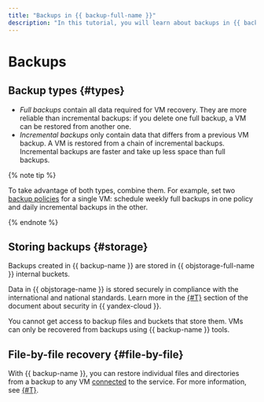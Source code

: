 ```yaml
---
title: "Backups in {{ backup-full-name }}"
description: "In this tutorial, you will learn about backups in {{ backup-name }}."
---
```


# Backups

## Backup types {#types}

* _Full backups_ contain all data required for VM recovery. They are more reliable than incremental backups: if you delete one full backup, a VM can be restored from another one.
* _Incremental backups_ only contain data that differs from a previous VM backup. A VM is restored from a chain of incremental backups. Incremental backups are faster and take up less space than full backups.

{% note tip %}

To take advantage of both types, combine them. For example, set two [backup policies](policy.md) for a single VM: schedule weekly full backups in one policy and daily incremental backups in the other.

{% endnote %}

## Storing backups {#storage}

Backups created in {{ backup-name }} are stored in {{ objstorage-full-name }} internal buckets.

Data in {{ objstorage-name }} is stored securely in compliance with the international and national standards. Learn more in the [{#T}](../../security/conform.md) section of the document about security in {{ yandex-cloud }}.

You cannot get access to backup files and buckets that store them. VMs can only be recovered from backups using {{ backup-name }} tools.

## File-by-file recovery {#file-by-file}

With {{ backup-name }}, you can restore individual files and directories from a backup to any VM [connected](vm-connection.md) to the service. For more information, see [{#T}](../operations/backup-vm/recover-file-by-file.md).
